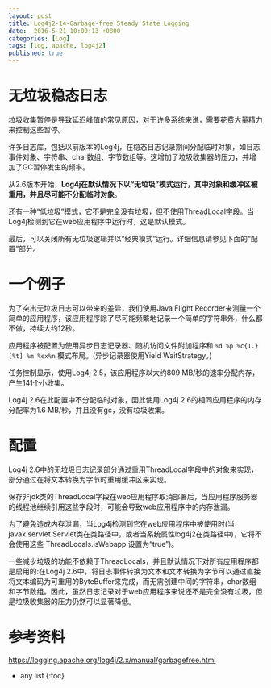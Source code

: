 ```yaml
---
layout: post
title: Log4j2-14-Garbage-free Steady State Logging
date:  2016-5-21 10:00:13 +0800
categories: [Log]
tags: [log, apache, log4j2]
published: true
---
```



# 无垃圾稳态日志

垃圾收集暂停是导致延迟峰值的常见原因，对于许多系统来说，需要花费大量精力来控制这些暂停。

许多日志库，包括以前版本的Log4j，在稳态日志记录期间分配临时对象，如日志事件对象、字符串、char数组、字节数组等。这增加了垃圾收集器的压力，并增加了GC暂停发生的频率。

从2.6版本开始，**Log4j在默认情况下以“无垃圾”模式运行，其中对象和缓冲区被重用，并且尽可能不分配临时对象**。

还有一种“低垃圾”模式，它不是完全没有垃圾，但不使用ThreadLocal字段。当Log4j检测到它在web应用程序中运行时，这是默认模式。

最后，可以关闭所有无垃圾逻辑并以“经典模式”运行。详细信息请参见下面的“配置”部分。 

# 一个例子

为了突出无垃圾日志可以带来的差异，我们使用Java Flight Recorder来测量一个简单的应用程序，该应用程序除了尽可能频繁地记录一个简单的字符串外，什么都不做，持续大约12秒。

应用程序被配置为使用异步日志记录器、随机访问文件附加程序和 `%d %p %c{1.} [%t] %m %ex%n` 模式布局。(异步记录器使用Yield WaitStrategy。)

任务控制显示，使用Log4j 2.5，该应用程序以大约809 MB/秒的速率分配内存，产生141个小收集。

Log4j 2.6在此配置中不分配临时对象，因此使用Log4j 2.6的相同应用程序的内存分配率为1.6 MB/秒，并且没有gc，没有垃圾收集。

# 配置

Log4j 2.6中的无垃圾日志记录部分通过重用ThreadLocal字段中的对象来实现，部分通过在将文本转换为字节时重用缓冲区来实现。

保存非jdk类的ThreadLocal字段在web应用程序取消部署后，当应用程序服务器的线程池继续引用这些字段时，可能会导致web应用程序中的内存泄漏。

为了避免造成内存泄漏，当Log4j检测到它在web应用程序中被使用时(当javax.servlet.Servlet类在类路径中，或者当系统属性log4j2在类路径中)，它将不会使用这些 ThreadLocals.isWebapp 设置为“true”)。

一些减少垃圾的功能不依赖于ThreadLocals，并且默认情况下对所有应用程序都是启用的:在Log4j 2.6中，将日志事件转换为文本和文本转换为字节可以通过直接将文本编码为可重用的ByteBuffer来完成，而无需创建中间的字符串，char数组和字节数组。因此，虽然日志记录对于web应用程序来说还不是完全没有垃圾，但是垃圾收集器的压力仍然可以显著降低。

# 参考资料

https://logging.apache.org/log4j/2.x/manual/garbagefree.html

* any list
{:toc}
